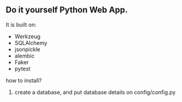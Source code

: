 Do it yourself Python Web App.
--

It is built on:
- Werkzeug
- SQLAlchemy
- jsonpickle
- alembic
- Faker
- pytest


how to install?
1. create a database, and put database details on config/config.py